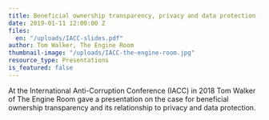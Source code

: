 ```yaml
---
title: Beneficial ownership transparency, privacy and data protection - IACC
date: 2019-01-11 12:00:00 Z
files:
  en: "/uploads/IACC-slides.pdf"
author: Tom Walker, The Engine Room
thumbnail-image: "/uploads/IACC-the-engine-room.jpg"
resource_type: Presentations
is_featured: false
---
```


At the  International Anti-Corruption Conference (IACC) in 2018 Tom Walker of The Engine Room gave a presentation on the case for beneficial ownership transparency and its relationship to privacy and data protection.
